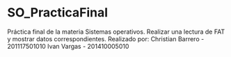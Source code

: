 # SO_PracticaFinal
Práctica final de la materia Sistemas operativos. Realizar una lectura de FAT y mostrar datos correspondientes.
Realizado por:
Christian Barrero - 201117501010
Ivan Vargas - 201410005010
